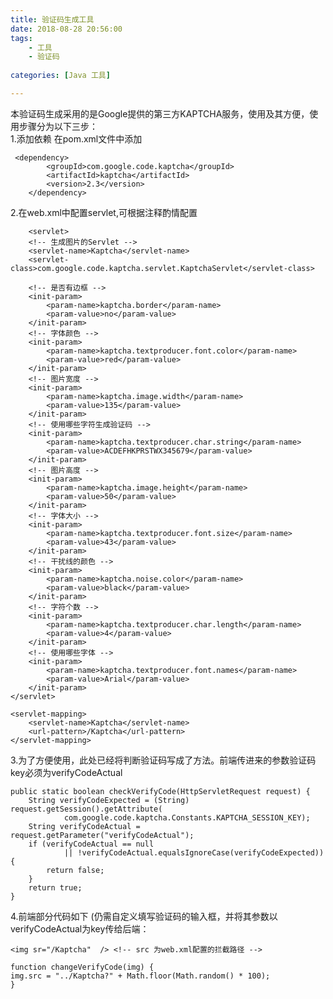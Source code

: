 ```yaml
---
title: 验证码生成工具
date: 2018-08-28 20:56:00
tags: 
	- 工具
	- 验证码
	
categories: [Java 工具]

---
```

本验证码生成采用的是Google提供的第三方KAPTCHA服务，使用及其方便，使用步骤分为以下三步：   
1.添加依赖  在pom.xml文件中添加

	 <dependency>
            <groupId>com.google.code.kaptcha</groupId>
            <artifactId>kaptcha</artifactId>
            <version>2.3</version>
        </dependency>

2.在web.xml中配置servlet,可根据注释酌情配置
	
	    <servlet>
        <!-- 生成图片的Servlet -->
        <servlet-name>Kaptcha</servlet-name>
        <servlet-class>com.google.code.kaptcha.servlet.KaptchaServlet</servlet-class>

        <!-- 是否有边框 -->
        <init-param>
            <param-name>kaptcha.border</param-name>
            <param-value>no</param-value>
        </init-param>
        <!-- 字体颜色 -->
        <init-param>
            <param-name>kaptcha.textproducer.font.color</param-name>
            <param-value>red</param-value>
        </init-param>
        <!-- 图片宽度 -->
        <init-param>
            <param-name>kaptcha.image.width</param-name>
            <param-value>135</param-value>
        </init-param>
        <!-- 使用哪些字符生成验证码 -->
        <init-param>
            <param-name>kaptcha.textproducer.char.string</param-name>
            <param-value>ACDEFHKPRSTWX345679</param-value>
        </init-param>
        <!-- 图片高度 -->
        <init-param>
            <param-name>kaptcha.image.height</param-name>
            <param-value>50</param-value>
        </init-param>
        <!-- 字体大小 -->
        <init-param>
            <param-name>kaptcha.textproducer.font.size</param-name>
            <param-value>43</param-value>
        </init-param>
        <!-- 干扰线的颜色 -->
        <init-param>
            <param-name>kaptcha.noise.color</param-name>
            <param-value>black</param-value>
        </init-param>
        <!-- 字符个数 -->
        <init-param>
            <param-name>kaptcha.textproducer.char.length</param-name>
            <param-value>4</param-value>
        </init-param>
        <!-- 使用哪些字体 -->
        <init-param>
            <param-name>kaptcha.textproducer.font.names</param-name>
            <param-value>Arial</param-value>
        </init-param>
    </servlet>

    <servlet-mapping>
        <servlet-name>Kaptcha</servlet-name>
        <url-pattern>/Kaptcha</url-pattern>
    </servlet-mapping>


3.为了方便使用，此处已经将判断验证码写成了方法。前端传进来的参数验证码key必须为verifyCodeActual

	public static boolean checkVerifyCode(HttpServletRequest request) {
		String verifyCodeExpected = (String) request.getSession().getAttribute(
				com.google.code.kaptcha.Constants.KAPTCHA_SESSION_KEY);
		String verifyCodeActual = request.getParameter("verifyCodeActual");
		if (verifyCodeActual == null
				|| !verifyCodeActual.equalsIgnoreCase(verifyCodeExpected)) {
			return false;
		}
		return true;
	}

4.前端部分代码如下 (仍需自定义填写验证码的输入框，并将其参数以verifyCodeActual为key传给后端：  
	
	<img sr="/Kaptcha"  /> <!-- src 为web.xml配置的拦截路径 -->

	function changeVerifyCode(img) {
	img.src = "../Kaptcha?" + Math.floor(Math.random() * 100);
	}